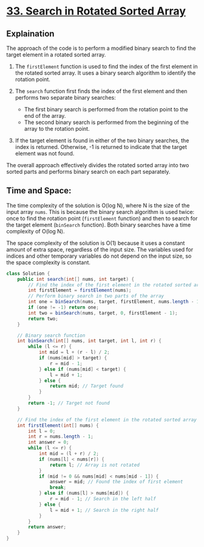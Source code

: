 # [33. Search in Rotated Sorted Array](https://leetcode.com/problems/search-in-rotated-sorted-array/)
## Explaination
The approach of the code is to perform a modified binary search to find the target element in a rotated sorted array.

1. The `firstElement` function is used to find the index of the first element in the rotated sorted array. It uses a binary search algorithm to identify the rotation point.

2. The `search` function first finds the index of the first element and then performs two separate binary searches:
   - The first binary search is performed from the rotation point to the end of the array.
   - The second binary search is performed from the beginning of the array to the rotation point.

3. If the target element is found in either of the two binary searches, the index is returned. Otherwise, -1 is returned to indicate that the target element was not found.

The overall approach effectively divides the rotated sorted array into two sorted parts and performs binary search on each part separately.



## Time and Space:
The time complexity of the solution is O(log N), where N is the size of the input array `nums`. This is because the binary search algorithm is used twice: once to find the rotation point (`firstElement` function) and then to search for the target element (`binSearch` function). Both binary searches have a time complexity of O(log N).

The space complexity of the solution is O(1) because it uses a constant amount of extra space, regardless of the input size. The variables used for indices and other temporary variables do not depend on the input size, so the space complexity is constant.
```java
class Solution {
    public int search(int[] nums, int target) {
        // Find the index of the first element in the rotated sorted array
        int firstElement = firstElement(nums);
        // Perform binary search in two parts of the array
        int one = binSearch(nums, target, firstElement, nums.length - 1);
        if (one != -1) return one;
        int two = binSearch(nums, target, 0, firstElement - 1);
        return two;
    }

    // Binary search function
    int binSearch(int[] nums, int target, int l, int r) {
        while (l <= r) {
            int mid = l + (r - l) / 2;
            if (nums[mid] > target) {
                r = mid - 1;
            } else if (nums[mid] < target) {
                l = mid + 1;
            } else {
                return mid; // Target found
            }
        }
        return -1; // Target not found
    }

    // Find the index of the first element in the rotated sorted array
    int firstElement(int[] nums) {
        int l = 0;
        int r = nums.length - 1;
        int answer = 0;
        while (l <= r) {
            int mid = (l + r) / 2;
            if (nums[l] < nums[r]) {
                return l; // Array is not rotated
            }
            if (mid != 0 && nums[mid] < nums[mid - 1]) {
                answer = mid; // Found the index of first element
                break;
            } else if (nums[l] > nums[mid]) {
                r = mid - 1; // Search in the left half
            } else {
                l = mid + 1; // Search in the right half
            }
        }
        return answer;
    }
}
```
